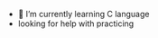 
- 🌱 I’m currently learning C language 
-    looking for help with practicing 
<!---
Maslook-bit/Maslook-bit is a ✨ special ✨ repository because its `README.md` (this file) appears on your GitHub profile.
You can click the Preview link to take a look at your changes.
--->
